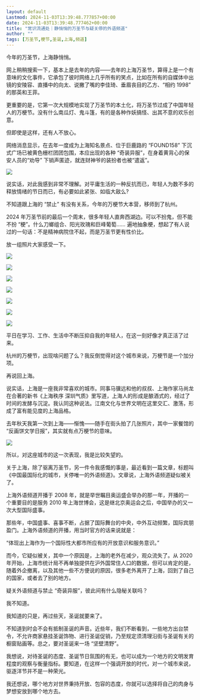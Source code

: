 ```yaml
---
layout: default
Lastmod: 2024-11-03T13:39:48.777857+00:00
date: 2024-11-03T13:39:48.777462+00:00
title: "常识流通处｜静悄悄的万圣节与疑关停的外语频道"
author: ""
tags: [万圣节,梗节,圣诞,上海,频道]
---
```


今年的万圣节，上海静悄悄。

网上稍稍搜索一下，基本上是去年的内容——去年的上海万圣节，算得上是一个有意味的文化事件，它承包了彼时网络上几乎所有的笑点，比如在所有的自媒体中出镜的安陵容、直播中的向太、说撇了嘴的李佳琦、垂眉丧目的乙方、“相约 1998” 的那英和王菲。

更重要的是，它第一次大规模地实现了万圣节的本土化，将万圣节过成了中国年轻人的万梗节。没有什么南瓜灯、鬼斗篷，有的是各种作妖搞怪、出其不意的欢乐创意。

但即使是这样，还有人不放心。

网络消息显示，在去年一度成为上海知名景点、位于巨鹿路的 “FOUND158” 下沉式广场已被黄色栅栏团团包围，本应出现的各种 “奇装异服”，在身着黄背心的保安人员的“劝导” 下销声匿迹，就连财神爷的装扮者也被“遣返”。

![](https://images.weserv.nl/?url=https%3A//chinadigitaltimes.net/chinese/files/2024/11/post-712779-6726bfb33230c.)

说实话，对此我感到非常不理解。对平庸生活的一种反抗而已，年轻人为数不多的释放情绪的节日而已，有必要如此紧张、如临大敌么?

不知道跟上海的 “禁止” 有没有关系，今年的万梗节大本营，移师到了杭州。

2024 年万圣节前的最后一个周末，很多年轻人直奔西湖边。可以不扮鬼，但不能不扮 “梗”。什么刀螂组合、阳光玫瑰和巨峰葡萄…… 遍地抽象梗，想起了有人说过的一句话：不是精神病院住不起，而是万圣节更有性价比。

放一组照片大家感受一下。

![](https://images.weserv.nl/?url=https%3A//chinadigitaltimes.net/chinese/files/2024/11/post-712779-6726bfb33a094.)

![](https://images.weserv.nl/?url=https%3A//chinadigitaltimes.net/chinese/files/2024/11/post-712779-6726bfb341dd3.)

![](https://images.weserv.nl/?url=https%3A//chinadigitaltimes.net/chinese/files/2024/11/post-712779-6726bfb3499ea.)

![](https://images.weserv.nl/?url=https%3A//chinadigitaltimes.net/chinese/files/2024/11/post-712779-6726bfb35164e.)

![](https://images.weserv.nl/?url=https%3A//chinadigitaltimes.net/chinese/files/2024/11/post-712779-6726bfb358663.)

![](https://images.weserv.nl/?url=https%3A//chinadigitaltimes.net/chinese/files/2024/11/post-712779-6726bfb35fe6c.)

![](https://images.weserv.nl/?url=https%3A//chinadigitaltimes.net/chinese/files/2024/11/post-712779-6726bfb3665ff.)

平日在学习、工作、生活中不断压抑自我的年轻人，在这一刻好像才真正活了过来。

杭州的万梗节，出现啥问题了么？我反倒觉得对这个城市来说，万梗节是一个加分项。

再说回上海。

说实话，上海是一座我非常喜欢的城市。同事马骥远和他的叔叔、上海作家马尚龙在合著的新书《上海秩序 深圳气质》里写道，上海人的形成是酿酒式的，经过了时间的发酵与沉淀。我认同这种说法。江南文化与世界文明在这里交汇、激荡，形成了富有能见度的上海品格。

去年秋天我第一次到上海——惭愧——随手在街头拍了几张照片，其中一家餐馆的 “反画饼文学日报”，其实就有点万梗节的意味。

![](https://images.weserv.nl/?url=https%3A//chinadigitaltimes.net/chinese/files/2024/11/post-712779-6726bfb372217.)

所以，对这座城市的这一次表现，我是比较失望的。

关于上海，除了驱离万圣节，另一件令我感慨的事是，最近看到一篇文章，标题叫《中国最国际化的城市，关停唯一的外语频道》。文章说，上海外语频道疑似被关了。

上海外语频道开播于 2008 年，就是举世瞩目奥运盛会举办的那一年，开播的一个重要目的是服务 2010 年上海世博会，这是继北京奥运会之后，中国举办的又一次大型国际盛事。

那些年，中国盛事、喜事不断，占据了国际舞台的中央，中外互动频繁，国际宾朋盈门。上海外语频道的开播，用当时官方的话来说就是：

“体现出上海作为一个国际性大都市所应有的开放意识和服务意识。”

而今，它疑似被关，其中一个原因是，上海的老外在减少，观众流失了。从 2020 年开始，上海市统计局不再单独提供在沪外国常住人口的数据，但可以肯定的是，随着外企撤离，以及其他一些不方便说的原因，很多老外离开了上海，回到了自己的国家，或者去了别的地方。

疑关外语频道与禁止 “奇装异服”，彼此间有什么隐秘关联吗？

我不知道。

我知道的只是，再过些天，圣诞就要来了。

不知道到时会不会有抵制圣诞的声音。近些年，我们不断看到，一些地方出台禁令，不允许商家悬挂圣诞饰物、进行圣诞促销，乃至规定须清理沿街与圣诞有关的橱窗贴画等。总之，要对圣诞来一场 “坚壁清野”。

我想说，对待圣诞的态度、圣诞节日氛围的有无，也可以成为一个地方的文明发育程度的观察与衡量指标。要知道，在这样一个强调开放的时代，对一个城市来说，驱逐洋节并不是一种荣光。

我还想说，哪个地方对世界秉持开放、包容的态度，你就可以选择将自己的肉身与梦想安放到哪个地方去。

